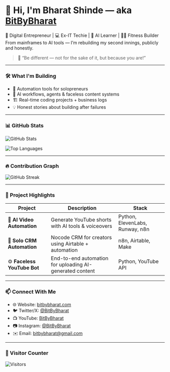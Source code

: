 # 👋 Hi, I'm Bharat Shinde — aka [BitByBharat](https://bitbybharat.com)

🚀 Digital Entrepreneur | 💻 Ex-IT Techie | 🧠 AI Learner | 🏋️‍♂️ Fitness Builder  
From mainframes to AI tools — I’m rebuilding my second innings, publicly and honestly.

> 💬 “Be different — not for the sake of it, but because you are!”

---

### 🛠️ What I'm Building

- 🔧 Automation tools for solopreneurs
- 🤖 AI workflows, agents & faceless content systems
- 🏗️ Real-time coding projects + business logs
- 💡 Honest stories about building after failures

---

### 📊 GitHub Stats

![GitHub Stats](https://github-readme-stats.vercel.app/api?username=BitByBharat&show_icons=true&theme=tokyonight&hide_border=true)

![Top Languages](https://github-readme-stats.vercel.app/api/top-langs/?username=BitByBharat&layout=compact&theme=tokyonight&hide_border=true)

---

### 🔥 Contribution Graph

![GitHub Streak](https://github-readme-streak-stats.herokuapp.com?user=BitByBharat&theme=tokyonight&hide_border=true)

---

### 🚀 Project Highlights

| Project | Description | Stack |
|--------|-------------|-------|
| 🧠 **AI Video Automation** | Generate YouTube shorts with AI tools & voiceovers | Python, ElevenLabs, Runway, n8n |
| 🔄 **Solo CRM Automation** | Nocode CRM for creators using Airtable + automation | n8n, Airtable, Make |
| ⚙️ **Faceless YouTube Bot** | End-to-end automation for uploading AI-generated content | Python, YouTube API |

---

### 📫 Connect With Me

- 🌐 Website: [bitbybharat.com](https://bitbybharat.com)
- 🐦 Twitter/X: [@BitByBharat](https://twitter.com/BitByBharat)
- 📺 YouTube: [BitByBharat](https://youtube.com/@BitByBharat)
- 📷 Instagram: [@BitByBharat](https://instagram.com/BitByBharat)
- ✉️ Email: bitbybharat@gmail.com

---

### 👀 Visitor Counter

![Visitors](https://komarev.com/ghpvc/?username=BitByBharat&label=Profile%20Views&color=0e75b6&style=flat)
